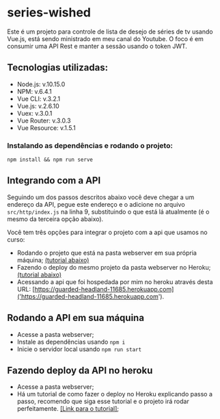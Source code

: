 # series-wished

Este é um projeto para controle de lista de desejo de séries de tv usando Vue.js, está sendo ministrado em meu canal do Youtube. O foco é em consumir uma API Rest e manter a sessão usando o token JWT.

## Tecnologias utilizadas:
  - Node.js: v.10.15.0
  - NPM: v.6.4.1
  - Vue CLI: v.3.2.1
  - Vue.js: v.2.6.10
  - Vuex: v.3.0.1
  - Vue Router: v.3.0.3
  - Vue Resource: v.1.5.1


### Instalando as dependências e rodando o projeto:
```
npm install && npm run serve
```

## Integrando com a API

Seguindo um dos passos descritos abaixo você deve chegar a um endereço da API, pegue este endereço e o adicione no arquivo `src/http/index.js` na linha 9, substituindo o que está lá atualmente (é o mesmo da terceira opção abaixo).

Você tem três opções para integrar o projeto com a api que usamos no curso:
  - Rodando o projeto que está na pasta webserver em sua própria máquina; [(tutorial abaixo)](#rodando-a-api-em-sua-maquina)
  - Fazendo o deploy do mesmo projeto da pasta webserver no Heroku; [(tutorial abaixo)](#rodando-no-heroku)
  - Acessando a api que foi hospedada por mim no heroku através desta URL: [https://guarded-headland-11685.herokuapp.com]('https://guarded-headland-11685.herokuapp.com').

## Rodando a API em sua máquina

- Acesse a pasta webserver;
- Instale as dependências usando `npm i`
- Inicie o servidor local usando `npm run start`

## Fazendo deploy da API no heroku
- Acesse a pasta webserver;
- Há um tutorial de como fazer o deploy no Heroku explicando passo a passo, recomendo que siga esse tutorial e o projeto irá rodar perfeitamente. [[Link para o tutorial]](https://appdividend.com/2018/04/14/how-to-deploy-nodejs-app-to-heroku/);